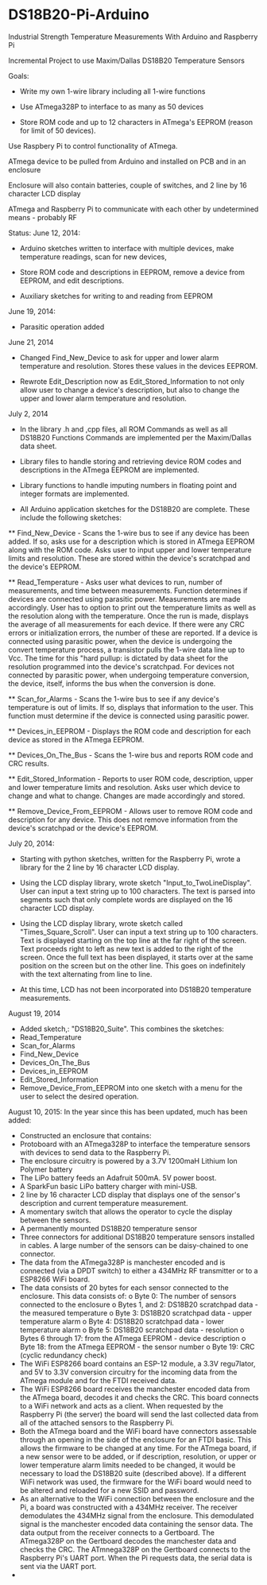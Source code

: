DS18B20-Pi-Arduino
==================

Industrial Strength Temperature Measurements With Arduino and Raspberry Pi

Incremental Project to use Maxim/Dallas DS18B20 Temperature Sensors

Goals:
*  Write my own 1-wire library including all 1-wire functions

*  Use ATmega328P to interface to as many as 50 devices

*  Store ROM code and up to 12 characters in ATmega's EEPROM (reason for limit of 50 devices).

Use Raspbery Pi to control functionality of ATmega.

ATmega device to be pulled from Arduino and installed on PCB and in an enclosure

Enclosure will also contain batteries, couple of switches, and 2 line by 16 character LCD display

ATmega and Raspberry Pi to communicate with each other by undetermined means - probably RF

Status:
June 12, 2014:
*  Arduino sketches written to interface with multiple devices, make temperature readings, scan for new devices,

*  Store ROM code and descriptions in EEPROM, remove a device from EEPROM, and edit descriptions.

*  Auxiliary sketches for writing to and reading from EEPROM

June 19, 2014:
*  Parasitic operation added

June 21, 2014
*  Changed Find_New_Device to ask for upper and lower alarm temperature and resolution.  Stores these values  in the devices EEPROM.

*  Rewrote Edit_Description now as Edit_Stored_Information to not only allow user to change a device's  description, but also to change the upper and lower alarm temperature and resolution.

July 2, 2014
*  In the library .h and ,cpp files, all ROM Commands as well as all DS18B20 Functions Commands are implemented per the Maxim/Dallas data sheet.

*  Library files to handle storing and retrieving device ROM codes and descriptions in the ATmega EEPROM are implemented.

*  Library functions to handle imputing numbers in floating point and integer formats are implemented.

*  All Arduino application sketches for the DS18B20 are complete.  These include the following sketches:

**  Find_New_Device - Scans the 1-wire bus to see if any device has been added.  If so, asks use for a description which is stored in ATmega EEPROM along with the ROM code.  Asks user to input upper and lower temperature limits and resolution.  These are stored within the device's scratchpad and the device's EEPROM.

**  Read_Temperature - Asks user what devices to run, number of measurements, and time between measurements.  Function determines if devices are connected using parasitic power.  Measurements are made accordingly. User has to option to print out the temperature limits as well as the resolution along with the temperature.  Once the run is made, displays the average of all measurements for each device.  If there were any CRC errors or initialization errors, the number of these are reported.  If a device is connected using parasitic power, when the device is undergoing the convert temperature process, a transistor pulls the 1-wire data line up to Vcc.  The time for this "hard pullup: is dictated by data sheet for the resolution programmed into the device's scratchpad. For devices not connected by parasitic power, when undergoing temperature conversion, the device, itself, informs the bus when the conversion is done.

**  Scan_for_Alarms - Scans the 1-wire bus to see if any device's temperature is out of limits.  If so, displays that information to the user.  This function must determine if the device is connected using parasitic power.

**  Devices_in_EEPROM - Displays the ROM code and description for each device as stored in the ATmega EEPROM.

**  Devices_On_The_Bus - Scans the 1-wire bus and reports ROM code and CRC results.

**  Edit_Stored_Information - Reports to user ROM code, description, upper and lower temperature limits and resolution.  Asks user which device to change and what to change.  Changes are made accordingly and stored.

**  Remove_Device_From_EEPROM - Allows user to remove ROM code and description for any device.  This does not remove information from the device's scratchpad or the device's EEPROM.

July 20, 2014:
*   Starting with python sketches, written for the Raspberry Pi, wrote a library for the 2 line by 16 character LCD display.  

*   Using the LCD display library, wrote sketch "Input_to_TwoLineDisplay". User can input a text string up to 100 characters.  The text is parsed into segments such that only complete words are displayed on the 16 character LCD display.

*   Using the LCD display library, wrote sketch called "Times_Square_Scroll".  User can input a text string up to 100 characters.  Text is displayed starting on the top line at the far right of the screen. Text proceeds right to left as new text is added to the right of the screen. Once the full text has been displayed, it starts over at the same position on the screen but on the other line.  This goes on indefinitely with the text alternating from line to line.

*   At this time, LCD has not been incorporated into DS18B20 temperature measurements.

August 19, 2014
*   Added sketch,: "DS18B20_Suite".  This combines the sketches:
* Read_Temperature
* Scan_for_Alarms
* Find_New_Device
* Devices_On_The_Bus
* Devices_in_EEPROM
* Edit_Stored_Information
* Remove_Device_From_EEPROM
into one sketch with a menu for the user to select the desired operation.

August 10, 2015:
	In the year since this has been updated, much has been added:

*	Constructed an enclosure that contains:
* Protoboard with an ATmega328P to interface the temperature sensors with devices to send data to the Raspberry Pi.  
* The enclosure circuitry is powered by a 3.7V 1200maH Lithium Ion Polymer battery 
* The LiPo battery feeds an Adafruit 500mA. 5V power boost. 
* A SparkFun basic LiPo battery charger with mini-USB.
* 2 line by 16 character LCD display that displays one of the sensor's description and current temperature measurement.
* A momentary switch that allows the operator to cycle the display between the sensors.
* A permanently mounted DS18B20 temperature sensor
* Three connectors for additional DS18B20 temperature sensors installed in cables.  A large number of the sensors can be daisy-chained to one connector.
* The data from the ATmega328P is manchester encoded and is connected (via a DPDT switch) to either a 434MHz RF transmitter or to a ESP8266 WiFi board.
* The data consists of 20 bytes for each sensor connected to the enclosure.  This data consists of:
o Byte 0:  The number of sensors connected to the enclosure
o Bytes 1, and 2:  DS18B20 scratchpad data - the measured temperature
o Byte 3: DS18B20 scratchpad data - upper temperature alarm
o Byte 4: DS18B20 scratchpad data - lower temperature alarm
o Byte 5: DS18B20 scratchpad data - resolution
o Bytes 6 through 17: from the ATmega EEPROM - device description
o Byte 18: from the ATmega EEPROM - the sensor number
o Byte 19: CRC (cyclic redundancy check)
* The WiFi ESP8266 board contains an ESP-12 module, a 3.3V regu7lator, and 5V to 3.3V conversion circuitry for the incoming data from the ATmega module and for the FTDI received data.  
* The WiFi ESP8266 board receives the manchester encoded data from the ATmega board, decodes it and checks the CRC.  This board connects to a WiFi network and acts as a client.  When requested by the Raspberry Pi (the server) the board will send the last collected data from all of the attached sensors to the Raspberry Pi.
* Both the ATmega board and the WiFi board have connectors assessable through an opening in the side of the enclosure for an FTDI basic.  This allows the firmware to be changed at any time.  For the ATmega board, if a new sensor were to be added, or if description, resolution, or upper or lower temperature alarm limits needed to be changed, it would be necessary to load the DS18B20 suite (described above).  If a different WiFi network was used, the firmware for the WiFi board would need to be altered and reloaded for a new SSID and password.
*	As an alternative to the WiFi connection between the enclosure and the Pi, a board was constructed with a 434MHz receiver.  The receiver demodulates the 434MHz signal from the enclosure.  This demodulated signal is the manchester encoded data containing the sensor data.  The data output from the receiver connects to a Gertboard.  The ATmega328P on the Gertboard decodes the manchester data and checks the CRC.  The ATmnega328P on the Gertboard connects to the Raspberry Pi's UART port.  When the Pi requests data, the serial data is sent via the UART port.
*	
